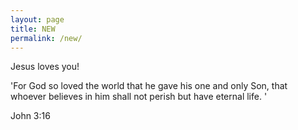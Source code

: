 ```yaml
---
layout: page
title: NEW
permalink: /new/
---
```


Jesus loves you!

'For God so loved the world that he gave his one and only Son, that 
whoever believes in him shall not perish but have eternal life. '

John 3:16








